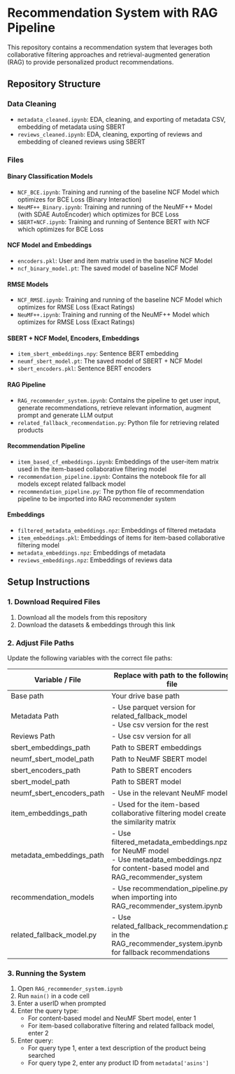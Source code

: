 # Recommendation System with RAG Pipeline

This repository contains a recommendation system that leverages both collaborative filtering approaches and retrieval-augmented generation (RAG) to provide personalized product recommendations.

## Repository Structure

### Data Cleaning
* `metadata_cleaned.ipynb`: EDA, cleaning, and exporting of metadata CSV, embedding of metadata using SBERT
* `reviews_cleaned.ipynb`: EDA, cleaning, exporting of reviews and embedding of cleaned reviews using SBERT

### Files

#### Binary Classification Models
* `NCF_BCE.ipynb`: Training and running of the baseline NCF Model which optimizes for BCE Loss (Binary Interaction)
* `NeuMF++_Binary.ipynb`: Training and running of the NeuMF++ Model (with SDAE AutoEncoder) which optimizes for BCE Loss
* `SBERT+NCF.ipynb`: Training and running of Sentence BERT with NCF which optimizes for BCE Loss

#### NCF Model and Embeddings
* `encoders.pkl`: User and item matrix used in the baseline NCF Model
* `ncf_binary_model.pt`: The saved model of baseline NCF Model

#### RMSE Models
* `NCF_RMSE.ipynb`: Training and running of the baseline NCF Model which optimizes for RMSE Loss (Exact Ratings)
* `NeuMF++.ipynb`: Training and running of the NeuMF++ Model which optimizes for RMSE Loss (Exact Ratings)

#### SBERT + NCF Model, Encoders, Embeddings
* `item_sbert_embeddings.npy`: Sentence BERT embedding
* `neumf_sbert_model.pt`: The saved model of SBERT + NCF Model
* `sbert_encoders.pkl`: Sentence BERT encoders

#### RAG Pipeline
* `RAG_recommender_system.ipynb`: Contains the pipeline to get user input, generate recommendations, retrieve relevant information, augment prompt and generate LLM output
* `related_fallback_recommendation.py`: Python file for retrieving related products

#### Recommendation Pipeline
* `item_based_cf_embeddings.ipynb`: Embeddings of the user-item matrix used in the item-based collaborative filtering model
* `recommendation_pipeline.ipynb`: Contains the notebook file for all models except related fallback model
* `recommendation_pipeline.py`: The python file of recommendation pipeline to be imported into RAG recommender system

#### Embeddings
* `filtered_metadata_embeddings.npz`: Embeddings of filtered metadata
* `item_embeddings.pkl`: Embeddings of items for item-based collaborative filtering model
* `metadata_embeddings.npz`: Embeddings of metadata
* `reviews_embeddings.npz`: Embeddings of reviews data

## Setup Instructions

### 1. Download Required Files
1. Download all the models from this repository
2. Download the datasets & embeddings through this link

### 2. Adjust File Paths
Update the following variables with the correct file paths:

| **Variable / File** | **Replace with path to the following file** |
|---------------------|---------------------------------------------|
| Base path | Your drive base path |
| Metadata Path | - Use parquet version for related_fallback_model<br>- Use csv version for the rest |
| Reviews Path | - Use csv version for all |
| sbert_embeddings_path | Path to SBERT embeddings |
| neumf_sbert_model_path | Path to NeuMF SBERT model |
| sbert_encoders_path | Path to SBERT encoders |
| sbert_model_path | Path to SBERT model |
| neumf_sbert_encoders_path | - Use in the relevant NeuMF models |
| item_embeddings_path | - Used for the item-based collaborative filtering model create the similarity matrix |
| metadata_embeddings_path | - Use filtered_metadata_embeddings.npz for NeuMF model<br>- Use metadata_embeddings.npz for content-based model and RAG_recommender_system |
| recommendation_models | - Use recommendation_pipeline.py when importing into RAG_recommender_system.ipynb |
| related_fallback_model.py | - Use related_fallback_recommendation.py in the RAG_recommender_system.ipynb for fallback recommendations |

### 3. Running the System
1. Open `RAG_recommender_system.ipynb`
2. Run `main()` in a code cell
3. Enter a userID when prompted
4. Enter the query type:
   * For content-based model and NeuMF Sbert model, enter 1
   * For item-based collaborative filtering and related fallback model, enter 2
5. Enter query:
   * For query type 1, enter a text description of the product being searched
   * For query type 2, enter any product ID from `metadata['asins']`
